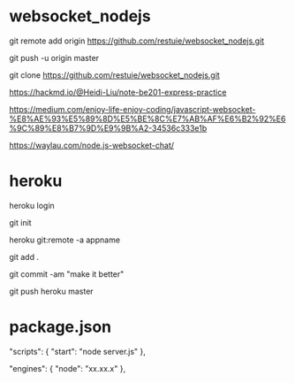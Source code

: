 # websocket_nodejs
git remote add origin https://github.com/restuie/websocket_nodejs.git

git push -u origin master

git clone https://github.com/restuie/websocket_nodejs.git

https://hackmd.io/@Heidi-Liu/note-be201-express-practice

https://medium.com/enjoy-life-enjoy-coding/javascript-websocket-%E8%AE%93%E5%89%8D%E5%BE%8C%E7%AB%AF%E6%B2%92%E6%9C%89%E8%B7%9D%E9%9B%A2-34536c333e1b

https://waylau.com/node.js-websocket-chat/

# heroku

heroku login

git init

heroku git:remote -a appname

git add .

git commit -am "make it better"

git push heroku master

# package.json
  "scripts": {
    "start": "node server.js"
  },
  
  "engines": {
    "node": "xx.xx.x"
  },
